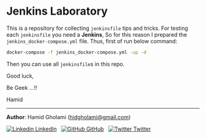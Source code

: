 # Jenkins Laboratory


This is a repository for collecting `jenkinsfile` tips and tricks.
For testing each `jenkinsfile` you need a **Jenkins**, So for this reason I prepared the `jenkins_docker-compose.yml` file.
Thus, first of run below command:

```bash
docker-compose -f jenkins_docker-compose.yml -up -d
```
Then you can use all `jenkinsfile`s in this repo.

Good luck,

Be Geek ...!!

Hamid

**************

**Author**: Hamid Gholami (hidgholami@gmail.com)

[![Linkedin](https://i.stack.imgur.com/gVE0j.png) LinkedIn](https://www.linkedin.com/in/hamid-gholami)
&nbsp;
[![GitHub](https://i.stack.imgur.com/tskMh.png) GitHub](https://github.com/hamidgholami)
&nbsp;
[![Twitter](http://i.imgur.com/wWzX9uB.png) Twitter](https://www.twitter.com/045_hamid)